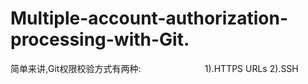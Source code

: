 # Multiple-account-authorization-processing-with-Git.

简单来讲,Git权限校验方式有两种: 
                          1).HTTPS URLs
                          2).SSH

